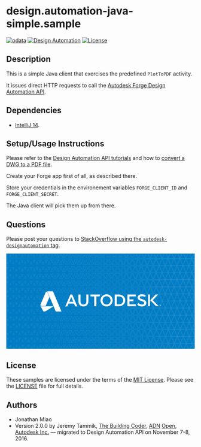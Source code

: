 # design.automation-java-simple.sample

[![odata](https://img.shields.io/badge/odata-4.0-yellow.svg)](http://www.odata.org/documentation/)
[![Design Automation](https://img.shields.io/badge/Design%20Automation-v2-green.svg)](http://developer.autodesk.com/)
[![License](http://img.shields.io/:license-mit-red.svg)](http://opensource.org/licenses/MIT)

## Description

This is a simple Java client that exercises the predefined `PlotToPDF` activity.

It issues direct HTTP requests to call the [Autodesk Forge Design Automation API](https://developer.autodesk.com/en/docs/design-automation/v2/overview/).

## Dependencies

- [IntelliJ 14](http://www.jetbrains.com/idea/).

## Setup/Usage Instructions

Please refer to the [Design Automation API tutorials](https://developer.autodesk.com/en/docs/design-automation/v2/tutorials/)
and how to [convert a DWG to a PDF file](https://developer.autodesk.com/en/docs/design-automation/v2/tutorials/convert-dwg-to-pdf/).

Create your Forge app first of all, as described there.

Store your credentials in the environement variables `FORGE_CLIENT_ID` and `FORGE_CLIENT_SECRET`.
 
The Java client will pick them up from there.

## Questions

Please post your questions to [StackOverflow using the `autodesk-designautomation` tag](http://stackoverflow.com/questions/tagged/autodesk-designautomation).

![thumbnail](/thumbnail.png)

## License

These samples are licensed under the terms of the [MIT License](http://opensource.org/licenses/MIT).
Please see the [LICENSE](LICENSE) file for full details.

## Authors

- Jonathan Miao
- Version 2.0.0 by Jeremy Tammik,
[The Building Coder](http://thebuildingcoder.typepad.com),
[ADN](http://www.autodesk.com/adn)
[Open](http://www.autodesk.com/adnopen),
[Autodesk Inc.](http://www.autodesk.com)
&mdash; migrated to Design Automation API on November 7-8, 2016.
